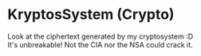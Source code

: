 # KryptosSystem (Crypto)
Look at the ciphertext generated by my cryptosystem :D  
It's unbreakable! Not the CIA nor the NSA could crack it.


